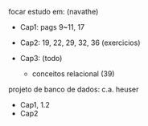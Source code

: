 focar estudo em:
(navathe)
- Cap1: pags 9~11, 17

- Cap2: 19, 22, 29, 32, 36 (exercicios)

- Cap3: (todo)
    - conceitos relacional (39)

projeto de banco de dados: c.a. heuser
- Cap1, 1.2
- Cap2

